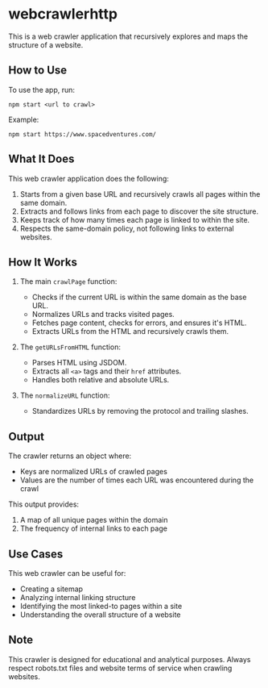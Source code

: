 # webcrawlerhttp

This is a web crawler application that recursively explores and maps the structure of a website.

## How to Use

To use the app, run:

`npm start <url to crawl>`

Example:

`npm start https://www.spacedventures.com/`

## What It Does

This web crawler application does the following:

1. Starts from a given base URL and recursively crawls all pages within the same domain.
2. Extracts and follows links from each page to discover the site structure.
3. Keeps track of how many times each page is linked to within the site.
4. Respects the same-domain policy, not following links to external websites.

## How It Works

1. The main `crawlPage` function:
   - Checks if the current URL is within the same domain as the base URL.
   - Normalizes URLs and tracks visited pages.
   - Fetches page content, checks for errors, and ensures it's HTML.
   - Extracts URLs from the HTML and recursively crawls them.

2. The `getURLsFromHTML` function:
   - Parses HTML using JSDOM.
   - Extracts all `<a>` tags and their `href` attributes.
   - Handles both relative and absolute URLs.

3. The `normalizeURL` function:
   - Standardizes URLs by removing the protocol and trailing slashes.

## Output

The crawler returns an object where:
- Keys are normalized URLs of crawled pages
- Values are the number of times each URL was encountered during the crawl

This output provides:
1. A map of all unique pages within the domain
2. The frequency of internal links to each page

## Use Cases

This web crawler can be useful for:
- Creating a sitemap
- Analyzing internal linking structure
- Identifying the most linked-to pages within a site
- Understanding the overall structure of a website

## Note

This crawler is designed for educational and analytical purposes. Always respect robots.txt files and website terms of service when crawling websites.